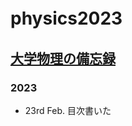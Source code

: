 # physics2023　　
## [大学物理の備忘録](https://github.com/zerviel/physics2023/blob/main/main.pdf)
### 2023
* 23rd Feb. 目次書いた
